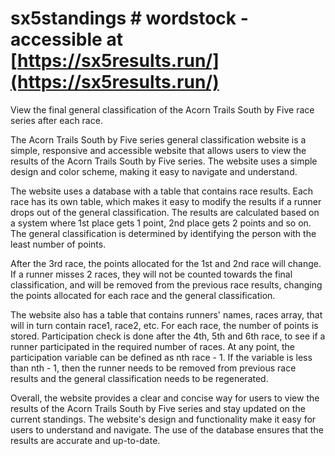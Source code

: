 # sx5standings # wordstock - accessible at [https://sx5results.run/](https://sx5results.run/)

View the final general classification of the Acorn Trails South by Five race series after each race. 

The Acorn Trails South by Five series general classification website is a simple, responsive and accessible website that allows users to view the results of the Acorn Trails South by Five series. The website uses a simple design and color scheme, making it easy to navigate and understand.

The website uses a database with a table that contains race results. Each race has its own table, which makes it easy to modify the results if a runner drops out of the general classification. The results are calculated based on a system where 1st place gets 1 point, 2nd place gets 2 points and so on. The general classification is determined by identifying the person with the least number of points.

After the 3rd race, the points allocated for the 1st and 2nd race will change. If a runner misses 2 races, they will not be counted towards the final classification, and will be removed from the previous race results, changing the points allocated for each race and the general classification.

The website also has a table that contains runners' names, races array, that will in turn contain race1, race2, etc. For each race, the number of points is stored. Participation check is done after the 4th, 5th and 6th race, to see if a runner participated in the required number of races. At any point, the participation variable can be defined as nth race - 1. If the variable is less than nth - 1, then the runner needs to be removed from previous race results and the general classification needs to be regenerated.

Overall, the website provides a clear and concise way for users to view the results of the Acorn Trails South by Five series and stay updated on the current standings. The website's design and functionality make it easy for users to understand and navigate. The use of the database ensures that the results are accurate and up-to-date.
